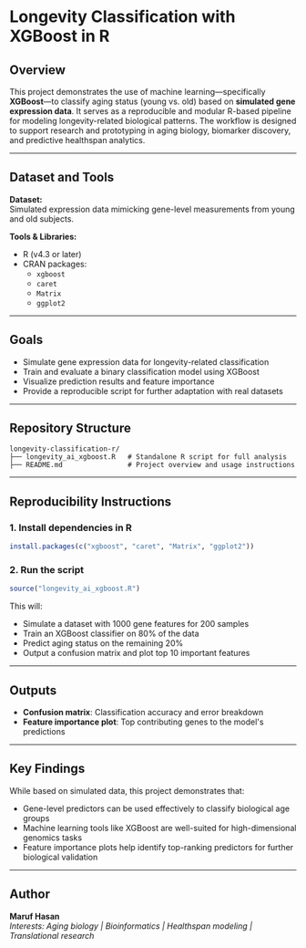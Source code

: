 # Longevity Classification with XGBoost in R

## Overview

This project demonstrates the use of machine learning—specifically **XGBoost**—to classify aging status (young vs. old) based on **simulated gene expression data**. It serves as a reproducible and modular R-based pipeline for modeling longevity-related biological patterns. The workflow is designed to support research and prototyping in aging biology, biomarker discovery, and predictive healthspan analytics.

---

## Dataset and Tools

**Dataset:**  
Simulated expression data mimicking gene-level measurements from young and old subjects.

**Tools & Libraries:**  
- R (v4.3 or later)  
- CRAN packages:  
  - `xgboost`  
  - `caret`  
  - `Matrix`  
  - `ggplot2`

---

## Goals

- Simulate gene expression data for longevity-related classification  
- Train and evaluate a binary classification model using XGBoost  
- Visualize prediction results and feature importance  
- Provide a reproducible script for further adaptation with real datasets

---

## Repository Structure

```
longevity-classification-r/
├── longevity_ai_xgboost.R   # Standalone R script for full analysis
├── README.md                # Project overview and usage instructions
```

---

## Reproducibility Instructions

### 1. Install dependencies in R

```r
install.packages(c("xgboost", "caret", "Matrix", "ggplot2"))
```

### 2. Run the script

```r
source("longevity_ai_xgboost.R")
```

This will:

- Simulate a dataset with 1000 gene features for 200 samples  
- Train an XGBoost classifier on 80% of the data  
- Predict aging status on the remaining 20%  
- Output a confusion matrix and plot top 10 important features

---

## Outputs

- **Confusion matrix**: Classification accuracy and error breakdown  
- **Feature importance plot**: Top contributing genes to the model's predictions

---

## Key Findings

While based on simulated data, this project demonstrates that:

- Gene-level predictors can be used effectively to classify biological age groups  
- Machine learning tools like XGBoost are well-suited for high-dimensional genomics tasks  
- Feature importance plots help identify top-ranking predictors for further biological validation

---

## Author

**Maruf Hasan**  
*Interests: Aging biology | Bioinformatics | Healthspan modeling | Translational research*
